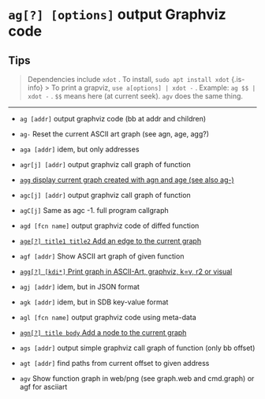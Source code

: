 <!-- TITLE: ag -->

#  `ag[?] [options]`   output Graphviz code

## Tips
  > Dependencies include `xdot` . To install, `sudo apt install xdot` {.is-info}
	> To print a grapviz, `use a[options] | xdot -` . Example: `ag $$ | xdot -` . `$$` means here (at current seek). `agv` does the same thing.
---

- `ag [addr]`   output graphviz code (bb at addr and children)
- `ag-`   Reset the current ASCII art graph (see agn, age, agg?)
- `aga [addr]`   idem, but only addresses
- `agr[j] [addr]`   output graphviz call graph of function

- [ `agg`   display current graph created with agn and age (see also ag-)](/options/a/ag/agg-display)

- `agc[j] [addr]`   output graphviz call graph of function
- `agC[j]`   Same as agc -1. full program callgraph
- `agd [fcn name]`   output graphviz code of diffed function

- [ `age[?] title1 title2`   Add an edge to the current graph](/options/a/ag/age)

- `agf [addr]`   Show ASCII art graph of given function

- [ `agg[?] [kdi*]`   Print graph in ASCII-Art, graphviz, k=v, r2 or visual](/options/a/ag/agg-kdi)

- `agj [addr]`   idem, but in JSON format
- `agk [addr]`   idem, but in SDB key-value format
- `agl [fcn name]`   output graphviz code using meta-data

- [ `agn[?] title body`   Add a node to the current graph](/options/a/ag/agn)

- `ags [addr]`   output simple graphviz call graph of function (only bb offset)
- `agt [addr]`   find paths from current offset to given address
- `agv`   Show function graph in web/png (see graph.web and cmd.graph) or agf for asciiart

<p hidden>ag ag- aga agr agc agC agd age agf agg agj agk agl agn ags agt agv</p>